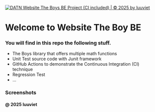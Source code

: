 [![DATN Website The Boys BE Project (CI included) | © 2025 by luuviet](https://github.com/XuanAnh1995/DATN_Website_The_Boys_BE/actions/workflows/ci-maven.yml/badge.svg)](https://github.com/XuanAnh1995/DATN_Website_The_Boys_BE/actions/workflows/ci-maven.yml)

# Welcome to Website The Boy BE

### You will find in this repo the following stuff.

- The Boys library that offers multiple math functions
- Unit Test source code with Junit framework
- GitHub Actions to demonstrate the Continuous Integration (CI) technique
- Regression Test
- ...

### Screenshots

#### @ 2025 luuviet
